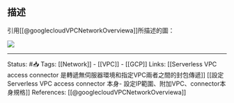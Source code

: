 
## 描述

引用[[@googlecloudVPCNetworkOverviewa]]所描述的圖：

![](https://cloud.google.com/vpc/images/vpc-overview-example.svg?hl=de)


---
Status: #📥 
Tags:
[[Network]] - [[VPC]] - [[GCP]]
Links:
[[Serverless VPC access connector 是轉遞無伺服器環境和指定VPC兩者之間的封包傳遞]]
[[設定Serverless VPC access connector 本身- 設定IP範圍、附加VPC、connector本身規格]]
References:
[[@googlecloudVPCNetworkOverviewa]]